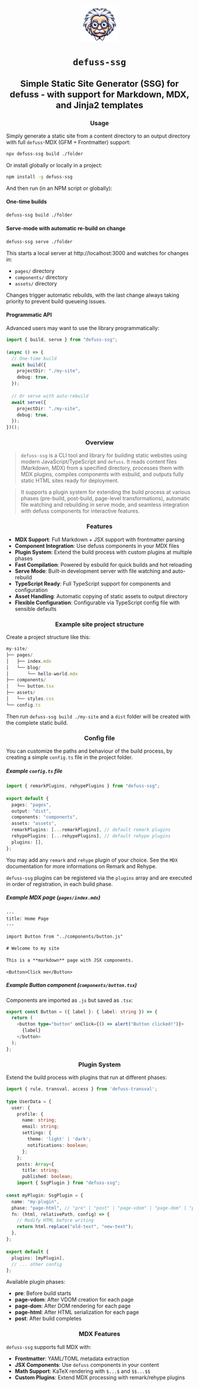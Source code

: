 <h1 align="center">

<img src="assets/defuss_mascott.png" width="100px" />

<p align="center">
  <code>defuss-ssg</code>
</p>

<sup align="center">

Simple Static Site Generator (SSG) for defuss - with support for Markdown, MDX, and Jinja2 templates

</sup>

</h1>

<h3 align="center">
Usage
</h3>

Simply generate a static site from a content directory to an output directory with full `defuss`-MDX (GFM + Frontmatter) support:

```bash
npx defuss-ssg build ./folder
```

Or install globally or locally in a project:

```bash 
npm install -g defuss-ssg
```

And then run (in an NPM script or globally):

<h4>One-time builds</h4>

```bash
defuss-ssg build ./folder
```

<h4>Serve-mode with automatic re-build on change</h4>

```bash
defuss-ssg serve ./folder
```

This starts a local server at http://localhost:3000 and watches for changes in:

- `pages/` directory
- `components/` directory
- `assets/` directory

Changes trigger automatic rebuilds, with the last change always taking priority to prevent build queueing issues.

<h4>Programmatic API</h4>

Advanced users may want to use the library programmatically:

```typescript
import { build, serve } from "defuss-ssg";

(async () => {
  // One-time build
  await build({
    projectDir: "./my-site",
    debug: true,
  });

  // Or serve with auto-rebuild
  await serve({
    projectDir: "./my-site", 
    debug: true,
  });
})();
```

<h3 align="center">
Overview
</h3>

> `defuss-ssg` is a CLI tool and library for building static websites using modern JavaScript/TypeScript and `defuss`. It reads content files (Markdown, MDX) from a specified directory, processes them with MDX plugins, compiles components with esbuild, and outputs fully static HTML sites ready for deployment.

> It supports a plugin system for extending the build process at various phases (pre-build, post-build, page-level transformations), automatic file watching and rebuilding in serve mode, and seamless integration with defuss components for interactive features.

<h3 align="center">

Features

</h3>

- **MDX Support**: Full Markdown + JSX support with frontmatter parsing
- **Component Integration**: Use defuss components in your MDX files
- **Plugin System**: Extend the build process with custom plugins at multiple phases
- **Fast Compilation**: Powered by esbuild for quick builds and hot reloading
- **Serve Mode**: Built-in development server with file watching and auto-rebuild
- **TypeScript Ready**: Full TypeScript support for components and configuration
- **Asset Handling**: Automatic copying of static assets to output directory
- **Flexible Configuration**: Configurable via TypeScript config file with sensible defaults

<h3 align="center">

Example site project structure

</h3>

Create a project structure like this:

```typescript
my-site/
├── pages/
│   ├── index.mdx
│   └── blog/
│       └── hello-world.mdx
├── components/
│   └── button.tsx
├── assets/
│   └── styles.css
└── config.ts
```
Then run `defuss-ssg build ./my-site` and a `dist` folder will be created with the complete static build.

<h3 align="center">

Config file

</h3>

You can customize the paths and behaviour of the build process, by creating a simple `config.ts` file in the project folder.

##### Example `config.ts` file

```typescript
import { remarkPlugins, rehypePlugins } from "defuss-ssg";

export default {
  pages: "pages",
  output: "dist",
  components: "components",
  assets: "assets",
  remarkPlugins: [...remarkPlugins], // default remark plugins
  rehypePlugins: [...rehypePlugins], // default rehype plugins
  plugins: [],
};
```

You may add any `remark` and `rehype` plugin of your choice. See the `MDX` documentation for more informations on Remark and Rehype.

`defuss-ssg` plugins can be registered via the `plugins` array and are executed in order of registration, in each build phase.

##### Example MDX page (`pages/index.mdx`)

```mdx
---
title: Home Page
---

import Button from "../components/button.js"

# Welcome to my site

This is a **markdown** page with JSX components.

<Button>Click me</Button>
```

##### Example Button component (`components/button.tsx`)

Components are imported as `.js` but saved as `.tsx`:

```typescript
export const Button = ({ label }: { label: string }) => {
  return (
    <button type="button" onClick={() => alert("Button clicked!")}>
      {label}
    </button>
  );
};
```


<h3 align="center">

Plugin System

</h3>

Extend the build process with plugins that run at different phases:

```typescript
import { rule, transval, access } from 'defuss-transval';

type UserData = {
  user: {
    profile: {
      name: string;
      email: string;
      settings: {
        theme: 'light' | 'dark';
        notifications: boolean;
      };
    };
    posts: Array<{
      title: string;
      published: boolean;
    import { SsgPlugin } from "defuss-ssg";

const myPlugin: SsgPlugin = {
  name: "my-plugin",
  phase: "page-html", // "pre" | "post" | "page-vdom" | "page-dom" | "page-html"
  fn: (html, relativePath, config) => {
    // Modify HTML before writing
    return html.replace("old-text", "new-text");
  },
};

export default {
  plugins: [myPlugin],
  // ... other config
};
```

Available plugin phases:

- **pre**: Before build starts
- **page-vdom**: After VDOM creation for each page
- **page-dom**: After DOM rendering for each page
- **page-html**: After HTML serialization for each page
- **post**: After build completes

<h3 align="center">
MDX Features
</h3>

`defuss-ssg` supports full MDX with:

- **Frontmatter**: YAML/TOML metadata extraction
- **JSX Components**: Use `defuss` components in your content
- **Math Support**: KaTeX rendering with `$...$` and `$$...$$`
- **Custom Plugins**: Extend MDX processing with remark/rehype plugins


